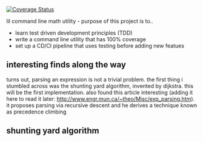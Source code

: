 [![Coverage Status](https://coveralls.io/repos/github/josibake/learn-tdd/badge.svg?branch=master)](https://coveralls.io/github/josibake/learn-tdd?branch=master)

lil command line math utility - purpose of this project is to..

* learn test driven development principles (TDD)
* write a command line utility that has 100% coverage 
* set up a CD/CI pipeline that uses testing before adding new featues

## interesting finds along the way

turns out, parsing an expression is not a trivial problem. the first thing i stumbled across was the shunting yard algorithm, invented by dijkstra. this will be the first implementation. also found this article interesting (adding it here to read it later: http://www.engr.mun.ca/~theo/Misc/exp_parsing.htm). it proposes parsing via recursive descent and he derives a technique known as precedence climbing 

## shunting yard algorithm
